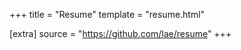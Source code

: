 +++
title = "Resume"
template = "resume.html"

[extra]
source = "https://github.com/lae/resume"
+++
